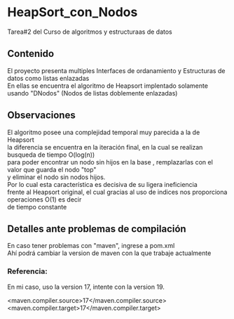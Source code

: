# HeapSort_con_Nodos
Tarea#2 del Curso de algoritmos y estructuraas de datos<br>
## Contenido
El proyecto presenta multiples Interfaces de ordanamiento y Estructuras de datos como listas enlazadas<br>
En ellas se encuentra el algoritmo de Heapsort implentado solamente usando "DNodos" (Nodos de listas doblemente enlazadas)<br>
## Observaciones
El algoritmo posee una complejidad temporal muy parecida a la de Heapsort<br>
la diferencia se encuentra en la iteración final, en la cual se realizan busqueda de tiempo O(log(n))<br>
para poder encontrar un nodo sin hijos en la base , remplazarlas con el valor que guarda el nodo "top" <br>
y eliminar el nodo sin nodos hijos.<br>
Por lo cual esta característica es decisiva de su ligera ineficiencia<br>
frente al Heapsort original, el cual gracias al uso de indices nos proporciona operaciones O(1) es decir<br>
de tiempo constante<br>
## Detalles ante problemas de compilación
En caso tener problemas con "maven", ingrese a pom.xml<br>
Ahí podrá cambiar la version de maven con la que trabaje  actualmente<br>
### Referencia:
En mi caso, uso la version 17, intente con la version 19.<br>

<maven.compiler.source>17</maven.compiler.source><br>
<maven.compiler.target>17</maven.compiler.target>
